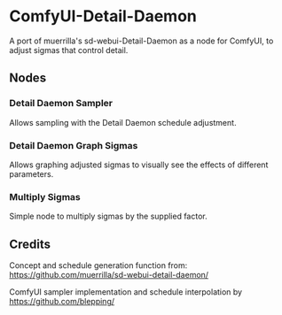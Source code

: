 # ComfyUI-Detail-Daemon
A port of muerrilla's sd-webui-Detail-Daemon as a node for ComfyUI, to adjust sigmas that control detail.

## Nodes

### Detail Daemon Sampler

Allows sampling with the Detail Daemon schedule adjustment.

### Detail Daemon Graph Sigmas

Allows graphing adjusted sigmas to visually see the effects of different parameters.

### Multiply Sigmas

Simple node to multiply sigmas by the supplied factor.

## Credits

Concept and schedule generation function from: https://github.com/muerrilla/sd-webui-detail-daemon/

ComfyUI sampler implementation and schedule interpolation by https://github.com/blepping/
